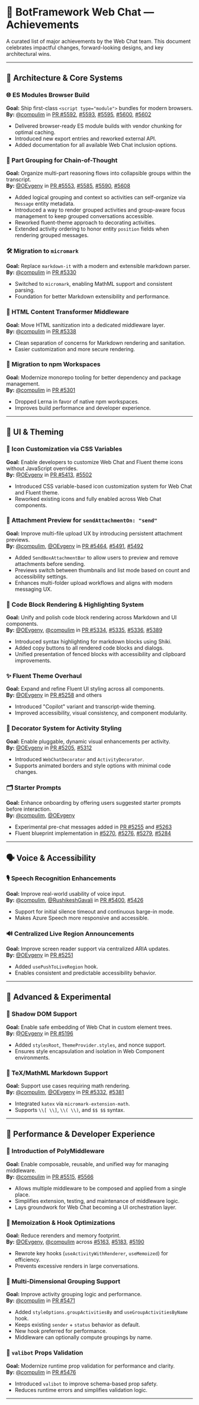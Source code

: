 # 🎉 BotFramework Web Chat — Achievements

A curated list of major achievements by the Web Chat team. This document celebrates impactful changes, forward-looking designs, and key architectural wins.

<!-- Template for future additions. Add new to the top of a corresponding section.

## 🏆 \[Achievement Title]

**Goal:** Briefly describe the purpose of the change.
**By:** [@username](https://github.com/username) in [PR #XXXX](https://github.com/microsoft/BotFramework-WebChat/pull/XXXX)

* Summary of what was done and why it mattered.

-->

---

## 🧱 Architecture & Core Systems

### 🌐 ES Modules Browser Build

**Goal:** Ship first-class `<script type="module">` bundles for modern browsers.  
**By:** [@compulim](https://github.com/compulim) in [PR #5592](https://github.com/microsoft/BotFramework-WebChat/pull/5592), [#5593](https://github.com/microsoft/BotFramework-WebChat/pull/5593), [#5595](https://github.com/microsoft/BotFramework-WebChat/pull/5595), [#5600](https://github.com/microsoft/BotFramework-WebChat/pull/5600), [#5602](https://github.com/microsoft/BotFramework-WebChat/pull/5602)

- Delivered browser-ready ES module builds with vendor chunking for optimal caching.
- Introduced new export entries and reworked external API.
- Added documentation for all available Web Chat inclusion options.

### 🧠 Part Grouping for Chain-of-Thought

**Goal:** Organize multi-part reasoning flows into collapsible groups within the transcript.  
**By:** [@OEvgeny](https://github.com/OEvgeny) in [PR #5553](https://github.com/microsoft/BotFramework-WebChat/pull/5553), [#5585](https://github.com/microsoft/BotFramework-WebChat/pull/5585), [#5590](https://github.com/microsoft/BotFramework-WebChat/pull/5590), [#5608](https://github.com/microsoft/BotFramework-WebChat/pull/5608)

- Added logical grouping and context so activities can self-organize via `Message` entity metadata.
- Introduced a way to render grouped activities and group-aware focus management to keep grouped conversations accessible.
- Reworked fluent-theme approach to decorating activities.
- Extended activity ordering to honor entity `position` fields when rendering grouped messages.

### 🛠️ Migration to `micromark`

**Goal:** Replace `markdown-it` with a modern and extensible markdown parser.  
**By:** [@compulim](https://github.com/compulim) in [PR #5330](https://github.com/microsoft/BotFramework-WebChat/pull/5330)

- Switched to `micromark`, enabling MathML support and consistent parsing.
- Foundation for better Markdown extensibility and performance.

### 🧼 HTML Content Transformer Middleware

**Goal:** Move HTML sanitization into a dedicated middleware layer.  
**By:** [@compulim](https://github.com/compulim) in [PR #5338](https://github.com/microsoft/BotFramework-WebChat/pull/5338)

- Clean separation of concerns for Markdown rendering and sanitation.
- Easier customization and more secure rendering.

### 🧩 Migration to npm Workspaces

**Goal:** Modernize monorepo tooling for better dependency and package management.  
**By:** [@compulim](https://github.com/compulim) in [PR #5301](https://github.com/microsoft/BotFramework-WebChat/pull/5301)

- Dropped Lerna in favor of native npm workspaces.
- Improves build performance and developer experience.

---

## 🎨 UI & Theming

### 🎨 Icon Customization via CSS Variables

**Goal:** Enable developers to customize Web Chat and Fluent theme icons without JavaScript overrides.  
**By:** [@OEvgeny](https://github.com/OEvgeny) in [PR #5413](https://github.com/microsoft/BotFramework-WebChat/pull/5413), [#5502](https://github.com/microsoft/BotFramework-WebChat/pull/5502)

- Introduced CSS variable-based icon customization system for Web Chat and Fluent theme.
- Reworked existing icons and fully enabled across Web Chat components.

### 📎 Attachment Preview for `sendAttachmentOn: "send"`

**Goal:** Improve multi-file upload UX by introducing persistent attachment previews.  
**By:** [@compulim](https://github.com/compulim), [@OEvgeny](https://github.com/OEvgeny) in [PR #5464](https://github.com/microsoft/BotFramework-WebChat/pull/5464), [#5491](https://github.com/microsoft/BotFramework-WebChat/pull/5491), [#5492](https://github.com/microsoft/BotFramework-WebChat/pull/5492)

- Added `SendBoxAttachmentBar` to allow users to preview and remove attachments before sending.
- Previews switch between thumbnails and list mode based on count and accessibility settings.
- Enhances multi-folder upload workflows and aligns with modern messaging UX.

### 🧾 Code Block Rendering & Highlighting System

**Goal:** Unify and polish code block rendering across Markdown and UI components.  
**By:** [@OEvgeny](https://github.com/OEvgeny), [@compulim](https://github.com/compulim) in [PR #5334](https://github.com/microsoft/BotFramework-WebChat/pull/5334), [#5335](https://github.com/microsoft/BotFramework-WebChat/pull/5335), [#5336](https://github.com/microsoft/BotFramework-WebChat/pull/5336), [#5389](https://github.com/microsoft/BotFramework-WebChat/pull/5389)

- Introduced syntax highlighting for markdown blocks using Shiki.
- Added copy buttons to all rendered code blocks and dialogs.
- Unified presentation of fenced blocks with accessibility and clipboard improvements.

### ✨ Fluent Theme Overhaul

**Goal:** Expand and refine Fluent UI styling across all components.  
**By:** [@OEvgeny](https://github.com/OEvgeny) in [PR #5258](https://github.com/microsoft/BotFramework-WebChat/pull/5258) and others

- Introduced "Copilot" variant and transcript-wide theming.
- Improved accessibility, visual consistency, and component modularity.

### 🧱 Decorator System for Activity Styling

**Goal:** Enable pluggable, dynamic visual enhancements per activity.  
**By:** [@OEvgeny](https://github.com/OEvgeny) in [PR #5205](https://github.com/microsoft/BotFramework-WebChat/pull/5205), [#5312](https://github.com/microsoft/BotFramework-WebChat/pull/5312)

- Introduced `WebChatDecorator` and `ActivityDecorator`.
- Supports animated borders and style options with minimal code changes.

### 🗂️ Starter Prompts

**Goal:** Enhance onboarding by offering users suggested starter prompts before interaction.  
**By:** [@compulim](https://github.com/compulim), [@OEvgeny](https://github.com/OEvgeny)

- Experimental pre-chat messages added in [PR #5255](https://github.com/microsoft/BotFramework-WebChat/pull/5255) and [#5263](https://github.com/microsoft/BotFramework-WebChat/pull/5263)
- Fluent blueprint implementation in [#5270](https://github.com/microsoft/BotFramework-WebChat/pull/5270), [#5276](https://github.com/microsoft/BotFramework-WebChat/pull/5276), [#5279](https://github.com/microsoft/BotFramework-WebChat/pull/5279), [#5284](https://github.com/microsoft/BotFramework-WebChat/pull/5284)

---

## 🗣️ Voice & Accessibility

### 🎙️ Speech Recognition Enhancements

**Goal:** Improve real-world usability of voice input.  
**By:** [@compulim](https://github.com/compulim), [@RushikeshGavali](https://github.com/RushikeshGavali) in [PR #5400](https://github.com/microsoft/BotFramework-WebChat/pull/5400), [#5426](https://github.com/microsoft/BotFramework-WebChat/pull/5426)

- Support for initial silence timeout and continuous barge-in mode.
- Makes Azure Speech more responsive and accessible.

### 🔊 Centralized Live Region Announcements

**Goal:** Improve screen reader support via centralized ARIA updates.  
**By:** [@OEvgeny](https://github.com/OEvgeny) in [PR #5251](https://github.com/microsoft/BotFramework-WebChat/pull/5251)

- Added `usePushToLiveRegion` hook.
- Enables consistent and predictable accessibility behavior.

---

## 🧪 Advanced & Experimental

### 🧩 Shadow DOM Support

**Goal:** Enable safe embedding of Web Chat in custom element trees.  
**By:** [@OEvgeny](https://github.com/OEvgeny) in [PR #5196](https://github.com/microsoft/BotFramework-WebChat/pull/5196)

- Added `stylesRoot`, `ThemeProvider.styles`, and nonce support.
- Ensures style encapsulation and isolation in Web Component environments.

### 🧮 TeX/MathML Markdown Support

**Goal:** Support use cases requiring math rendering.  
**By:** [@compulim](https://github.com/compulim), [@OEvgeny](https://github.com/OEvgeny) in [PR #5332](https://github.com/microsoft/BotFramework-WebChat/pull/5332), [#5381](https://github.com/microsoft/BotFramework-WebChat/pull/5381)

- Integrated `katex` via `micromark-extension-math`.
- Supports `\\[ \\]`, `\\( \\)`, and `$$ $$` syntax.

---

## 🚀 Performance & Developer Experience

### 🧩 Introduction of PolyMiddleware

**Goal:** Enable composable, reusable, and unified way for managing middleware.  
**By:** [@compulim](https://github.com/compulim) in [PR #5515](https://github.com/microsoft/BotFramework-WebChat/pull/5515), [#5566](https://github.com/microsoft/BotFramework-WebChat/pull/5566)

- Allows multiple middleware to be composed and applied from a single place.
- Simplifies extension, testing, and maintenance of middleware logic.
- Lays groundwork for Web Chat becoming a UI orchestration layer.

### 🧠 Memoization & Hook Optimizations

**Goal:** Reduce rerenders and memory footprint.  
**By:** [@OEvgeny](https://github.com/OEvgeny), [@compulim](https://github.com/compulim) across [#5163](https://github.com/microsoft/BotFramework-WebChat/pull/5163), [#5183](https://github.com/microsoft/BotFramework-WebChat/pull/5183), [#5190](https://github.com/microsoft/BotFramework-WebChat/pull/5190)

- Rewrote key hooks (`useActivityWithRenderer`, `useMemoized`) for efficiency.
- Prevents excessive renders in large conversations.

### 🧮 Multi-Dimensional Grouping Support

**Goal:** Improve activity grouping logic and performance.  
**By:** [@compulim](https://github.com/compulim) in [PR #5471](https://github.com/microsoft/BotFramework-WebChat/pull/5471)

- Added `styleOptions.groupActivitiesBy` and `useGroupActivitiesByName` hook.
- Keeps existing `sender` + `status` behavior as default.
- New hook preferred for performance.
- Middleware can optionally compute groupings by name.

### 🧪 `valibot` Props Validation

**Goal:** Modernize runtime prop validation for performance and clarity.  
**By:** [@compulim](https://github.com/compulim) in [PR #5476](https://github.com/microsoft/BotFramework-WebChat/pull/5476)

- Introduced `valibot` to improve schema-based prop safety.
- Reduces runtime errors and simplifies validation logic.

---

